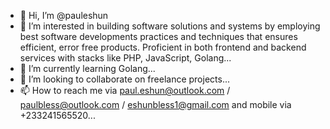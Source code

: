- 👋 Hi, I’m @pauleshun
- 👀 I’m interested in building software solutions and systems by employing best software developments practices and techniques
that ensures efficient, error free products. Proficient in both frontend and backend services with stacks like PHP, JavaScript, Golang...
- 🌱 I’m currently learning Golang...
- 💞️ I’m looking to collaborate on freelance projects...
- 📫 How to reach me via paul.eshun@outlook.com / paulbless@outlook.com / eshunbless1@gmail.com and mobile via +233241565520...

<!---
pauleshun/pauleshun is a ✨ special ✨ repository because its `README.md` (this file) appears on your GitHub profile.
You can click the Preview link to take a look at your changes.
--->
